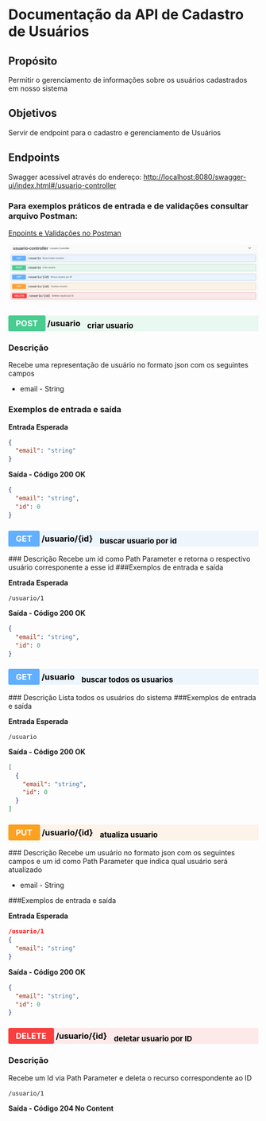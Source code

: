 # Documentação da API de Cadastro de Usuários

## Propósito
Permitir o gerenciamento de informações sobre os usuários cadastrados em nosso sistema

## Objetivos
Servir de endpoint para o cadastro e gerenciamento de Usuários
                  
## Endpoints
Swagger acessível através do endereço: [http://localhost:8080/swagger-ui/index.html#/usuario-controller](http://localhost:8080/swagger-ui/index.html#/usuario-controller)

### Para exemplos práticos de entrada e de validações consultar arquivo Postman:
[Enpoints e Validações no Postman]()

![](2023-09-03-12-45-12.png)

<h3 style="background:rgba(73,204,144,.1)" dispay=block;>        <span style="background:#49cc90; color: #FFF; display:inline-block; padding: 6px 15px; border-radius:3px">POST</span>
<span style="color: #000">/usuario</span>
<sub style="color: #000; font-size: 15px; display: inline-block; margin-left: 10px" >criar usuario</sub>
</h3>

### Descrição
Recebe uma representação de usuário no formato json com os seguintes campos
 - email - String


### Exemplos de entrada e saída

**Entrada Esperada**
```json
{
  "email": "string"
}
```
**Saída - Código 200 OK**
```json
{
  "email": "string",
  "id": 0
}
```


<h3 style="background:rgba(97,175,254,.1)" dispay=block;>        <span style="background:#61affe; color: #FFF; display:inline-block; padding: 6px 15px; border-radius:3px">GET</span>
<span style="color: #000">/usuario/{id}</span>
<sub style="color: #000; font-size: 15px; display: inline-block; margin-left: 10px" >buscar usuario por id</sub>
</h3>
### Descrição
Recebe um id como Path Parameter e retorna o respectivo usuário corresponente a esse id
###Exemplos de entrada e saída

**Entrada Esperada**
```
/usuario/1
```
**Saída - Código 200 OK**
```json
{
  "email": "string",
  "id": 0
}
```

<h3 style="background:rgba(97,175,254,.1)" dispay=block;>        <span style="background:#61affe; color: #FFF; display:inline-block; padding: 6px 15px; border-radius:3px">GET</span>
<span style="color: #000">/usuario</span>
<sub style="color: #000; font-size: 15px; display: inline-block; margin-left: 10px" >buscar todos os usuarios</sub>
</h3>
### Descrição
Lista todos os usuários do sistema
###Exemplos de entrada e saída

**Entrada Esperada**
```
/usuario
```
**Saída - Código 200 OK**
```json
[
  {
    "email": "string",
    "id": 0
  }
]
```


<h3 style="background:rgba(252,161,48,.1)" dispay=block;>        <span style="background:#fca120; color: #FFF; display:inline-block; padding: 6px 15px; border-radius:3px">PUT</span>
<span style="color: #000">/usuario/{id}</span>
<sub style="color: #000; font-size: 15px; display: inline-block; margin-left: 10px" >atualiza usuario</sub>
</h3>
### Descrição
Recebe um usuário no formato json com os seguintes campos e um id como Path Parameter que indica qual usuário será atualizado
 
 - email - String


###Exemplos de entrada e saída

**Entrada Esperada**
```json
/usuario/1
{
  "email": "string"
}
```
**Saída - Código 200 OK**
```json
{
  "email": "string",
  "id": 0
}
```
<h3 style="background:rgba(249,62,62,.1)" dispay=block;>        <span style="background:#f93e3e; color: #FFF; display:inline-block; padding: 6px 15px; border-radius:3px">DELETE</span>
<span style="color: #000">/usuario/{id}</span>
<sub style="color: #000; font-size: 15px; display: inline-block; margin-left: 10px" >deletar usuario por ID</sub>
</h3>

### Descrição
Recebe um Id via Path Parameter e deleta o recurso correspondente ao ID
```
/usuario/1
```

**Saída - Código 204 No Content**

